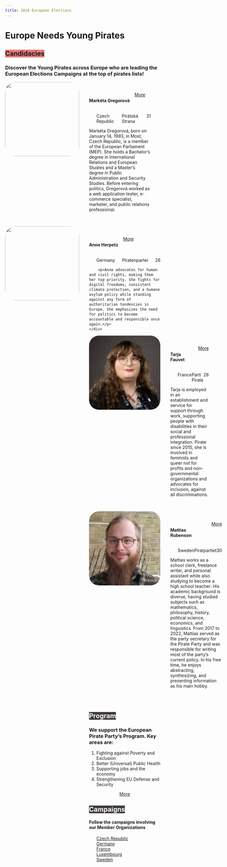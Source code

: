 ```yaml
---
title: 2024 European Elections
---
```


<h1 id="europe-needs-young-pirates">Europe Needs Young Pirates</h1>

<h2><span class="color_box" style="background:#E77878">Candidacies</span></h2>

<h3>Discover the Young Pirates across Europe who are leading the European Elections Campaigns at the top of pirates lists!</h3>

<row style="display:flex">
    <img src="assets/marketka.avif" style="height:15rem;width:15rem;border-radius:2rem"/>
    <div style="margin:2rem">
        <row style="display:flex;gap:1rem">
            <h4>Markéta Gregorová</h4>
            <div><a href="https://eurovolby.pirati.cz/kandidati/marketa-gregorova/" class="more_button">More</a></div>
        </row>
        <ul style="list-style:none;display:flex;flex-direction:row;justify-content:space-between">
              <li>Czech Republic</li>
              <li>Pirátská Strana</li>
              <li>31</li>
        </ul>
        <p>Markéta Gregorová, born on January 14, 1993, in Most, Czech Republic, is a member of the European Parliament (MEP). She holds a Bachelor’s degree in International Relations and European Studies and a Master’s degree in Public Administration and Security Studies. Before entering politics, Gregorová worked as a web application tester, e-commerce specialist, marketer, and public relations professional.</p>
    </div>
</row>

<row style="display:flex">
    <img src="assets/anne.avif" style="height:15rem;width:15rem;border-radius:2rem"/>
    <div style="margin:2rem">
        <row style="display:flex;gap:1rem">
            <h4>Anne Herpetz</h4>
            <div><a href="https://europa2024.piratenpartei.de/kandidaten/anne-herpertz/" class="more_button">More</a></div>
        </row>
        <ul style="list-style:none;display:flex;flex-direction:row;justify-content:space-between">
              <li>Germany</li>
              <li>Piratenpartei</li>
              <li>26</li>
        </ul>
        
        <p>Anne advocates for human and civil rights, making them her top priority. She fights for digital freedoms, consistent climate protection, and a humane asylum policy while standing against any form of authoritarian tendencies in Europe. She emphasizes the need for politics to become accountable and responsible once again.</p>
    </div>
</row>


<row style="display:flex">
    <img src="assets/tarja.webp" style="height:15rem;width:15rem;border-radius:2rem"/>
    <div style="margin:2rem">
        <row style="display:flex;gap:1rem">
        <h4>Tarja Fauvet </h4> 
        <div><a href="https://europeennes.partipirate.org/candidats.html" class="more_button">More</a></div>
        </row>
        <ul style="list-style:none;display:flex;flex-direction:row;justify-content:space-between">
              <li>France</li>
              <li>Parti Pirate</li>
              <li>28</li>
        </ul>
        <p>Tarja is employed in an establishment and service for support through work, supporting people with disabilities in their social and professional integration.
        Pirate since 2015, she is involved in feminists and queer not for profits and non-governmental organizations and advocates for inclusion, against all discriminations.</p>
    </div>
</row>

<row style="display:flex">
    <img src="assets/mattias.webp" style="height:15rem;width:15rem;border-radius:2rem"/>
    <div style="margin:2rem">
        <row style="display:flex;gap:1rem">
            <h4>Mattias Rubenson</h4> 
            <div><a href="https://piratpartiet.se/kandidater-till-eu-valet-2024/" class="more_button">More</a></div>
        </row>
    <ul style="list-style:none;display:flex;flex-direction:row;justify-content:space-between">
        <li>Sweden</li>
        <li>Piratpartiet</li>
        <li>30</li>
    </ul>
    <p>Mattias works as a school clerk, freelance writer, and personal assistant while also studying to become a high school teacher. His academic background is diverse, having studied subjects such as mathematics, philosophy, history, political science, economics, and linguistics. From 2017 to 2022, Mattias served as the party secretary for the Pirate Party and was responsible for writing most of the party’s current policy. In his free time, he enjoys abstracting, synthesizing, and presenting information as his main hobby.</p>
    </div>
</row>

<h2><span class="color_box" style="background:#3F3939;color:#fff">Program</span></h2>

<h3 id="we-support-the-european-pirate-partys-program-key-areas-are-">We support the European Pirate Party’s Program. Key areas are:</h3>

<ol class="horizontal_list">
  <li><div>Fighting against Poverty and Exclusion</div></li>
  <li><div>Better (Universal) Public Health      </div></li>
  <li><div>Supporting jobs and the economy       </div></li>
  <li><div>Strengthening EU Defense and Security </div></li>
</ol>

<p style="text-align:center"><a href="https://european-pirateparty.eu/programme/" class="more_button">More</a></p>

<h2><span class="color_box" style="background:#3F3939;color:#fff">Campaigns</span></h2>
<h4 id="follow-the-campaigns-involving-our-member-organizations">Follow the campaigns involving our Member Organizations</h4>

<ul class="horizontal_list" style="list-style:none">
    <li><div><a href="https://eurovolby.pirati.cz/">Czech Republic</a>              </div></li>
    <li><div><a href="https://europa2024.piratenpartei.de/">Germany</a>             </div></li>
    <li><div><a href="https://europeennes.partipirate.org/index.html">France</a>    </div></li>
    <li><div><a href="https://piraten.lu/eu2024/">Luxembourg</a>                    </div></li>
    <li><div><a href="https://piratpartiet.se/valmanifest-eu-valet-2024/">Sweden</a></div></li>
</ul>
